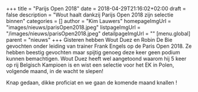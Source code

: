 +++
title = "Parijs Open 2018"
date = 2018-04-29T21:16:02+02:00
draft = false
description = "Wout haalt dankzij Parijs Open 2018 zijn selectie binnen"
categories = []
author = "Kim Lauwers"
homepageImgUrl = "images/nieuws/parisOpen2018.jpeg"
listpageImgUrl = "/images/nieuws/parisOpen2018.jpeg"
detailpageImgUrl = ""
[menu.global]
    parent = "nieuws"
+++
Gisteren hebben Wout Duez en Robin De Bie gevochten onder leiding van trainer Frank Engels op de Paris Open 2018.
Ze hebben beestig gevochten maar spijtig genoeg deze keer geen podium kunnen bemachtigen. 
Wout Duez heeft wel aangetoond waarom hij 5 keer op rij Belgisch Kampioen is en wist een selectie voor het EK in Polen, volgende maand, in de wacht te slepen!

Knap gedaan, dikke proficiat en we gaan de komende maand knallen !